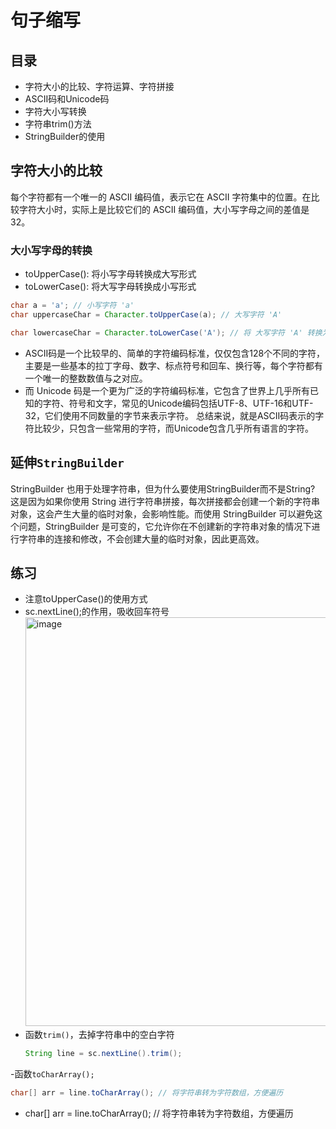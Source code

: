 # 句子缩写

## 目录
- 字符大小的比较、字符运算、字符拼接
- ASCII码和Unicode码
- 字符大小写转换
- 字符串trim()方法
- StringBuilder的使用

## 字符大小的比较
每个字符都有一个唯一的 ASCII 编码值，表示它在 ASCII 字符集中的位置。在比较字符大小时，实际上是比较它们的 ASCII 编码值，大小写字母之间的差值是32。
### 大小写字母的转换

- toUpperCase(): 将小写字母转换成大写形式
- toLowerCase(): 将大写字母转换成小写形式
``` java
char a = 'a'; // 小写字符 'a'
char uppercaseChar = Character.toUpperCase(a); // 大写字符 'A'
```
``` java
char lowercaseChar = Character.toLowerCase('A'); // 将 大写字符 'A' 转换为小写字符
```
* ASCII码是一个比较早的、简单的字符编码标准，仅仅包含128个不同的字符，主要是一些基本的拉丁字母、数字、标点符号和回车、换行等，每个字符都有一个唯一的整数数值与之对应。
* 而 Unicode 码是一个更为广泛的字符编码标准，它包含了世界上几乎所有已知的字符、符号和文字，常见的Unicode编码包括UTF-8、UTF-16和UTF-32，它们使用不同数量的字节来表示字符。
总结来说，就是ASCII码表示的字符比较少，只包含一些常用的字符，而Unicode包含几乎所有语言的字符。

## 延伸`StringBuilder`
StringBuilder 也用于处理字符串，但为什么要使用StringBuilder而不是String?
这是因为如果你使用 String 进行字符串拼接，每次拼接都会创建一个新的字符串对象，这会产生大量的临时对象，会影响性能。而使用 StringBuilder 可以避免这个问题，StringBuilder 是可变的，它允许你在不创建新的字符串对象的情况下进行字符串的连接和修改，不会创建大量的临时对象，因此更高效。

## 练习
- 注意toUpperCase()的使用方式
- sc.nextLine();的作用，吸收回车符号
  <img width="654" alt="image" src="https://github.com/Xiaxlll/OR_Study/assets/77572858/1a374d3f-7039-42eb-8295-ab5e86df4998">
- 函数`trim()`，去掉字符串中的空白字符
  ``` java
  String line = sc.nextLine().trim();
  ```
-函数`toCharArray();`
 ``` java
 char[] arr = line.toCharArray(); // 将字符串转为字符数组，方便遍历
 ```

- char[] arr = line.toCharArray(); // 将字符串转为字符数组，方便遍历
